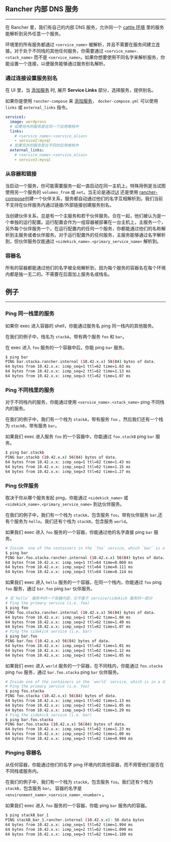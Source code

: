 ## Rancher 内部 DNS 服务
---
在 Rancher 里，我们有自己的内部 DNS 服务，允许同一个 [cattle 环境]({{site.baseurl}}/configuration/environments) 里的服务能解析到另外任意一个服务。

环境里的所有服务都通过 `<service_name>` 被解析，并且不需要在服务间建立连接。对于处于不同栈的其他任何服务，你需要通过 `<service_name>.<stack_name>` 而不是 `<service_name>`。如果你想要使用不同名字来解析服务，你能设置一个连接，以便服务能够通过服务别名解析。

### 通过连接设置服务别名

在 UI 里，当 [添加服务]({{site.baseurl}}/rancher/ui/applications/stacks/adding-services/) 时, 展开 **Service Links** 部分，选择服务，提供别名。

如果你是使用 `rancher-compose` 来 [添加服务]({{site.baseurl}}/rancher-compose/)， `docker-compose.yml` 可以使用 `links` 或 `external_links` 指令。

```yaml
service1:
  image: wordpress
  # 如果另外的服务是在同一个应用堆栈中
  links:
    # <service_name>:<service_alias>
    - service2:mysql
  # 如果另外的服务是在不同的应用堆栈中
  external_links:
    # <service_name>:<service_alias>
    - service3:mysql
```

### 从容器和链接

当启动一个服务，你可能需要服务一起一直启动在同一主机上。特殊用例是当试图使用另一个服务的 `volumes_from` 或 `net`。当无论是通过[UI]({{site.baseurl}}/rancher-ui/applications/stacks/adding-services/#sidekick-services) 还是使用 [rancher-compose]({{site.baseurl}}/rancher-compose/#sidekicks)创建一个伙伴关系，服务都自动通过他们的名字互相解析到。我们当前不支持在伙伴服务内通过链接/外部链接创建服务别名。

当创建伙伴关系，总是有一个主服务和若干伙伴服务。合在一起，他们被认为是一个单独的运行配置。运行配置会作为一组容器被部署在一台主机上，主服务一个，另外每个伙伴服务一个。在运行配置内的任何一个服务，你都能通过他们的名称解析到主服务或者伙伴服务。对于运行配置外的任何服务，主服务能够通过名字解析到，但伙伴服务仅能通过 `<sidekick_name>.<primary_service_name>` 解析到。


### 容器名

所有的容器都能通过他们的名字被全局解析到，因为每个服务的容器名在每个环境内都是独一无二的。不需要在后面加上服务名或栈名。

## 例子
---

### Ping 同一栈里的服务

如果你 exec 进入容器的 shell，你能通过服务名 ping 同一栈内的其他服务。

在我们的例子中，栈名为 `stackA`，带有两个服务 `foo` 和 `bar`。

在 exec 进入 `foo` 服务的一个容器中后，你能 ping `bar` 服务。

```bash
$ ping bar
PING bar.stacka.rancher.internal (10.42.x.x) 58(84) bytes of data.
64 bytes from 10.42.x.x: icmp_seq=1 ttl=62 time=1.63 ms
64 bytes from 10.42.x.x: icmp_seq=2 ttl=62 time=1.13 ms
64 bytes from 10.42.x.x: icmp_seq=3 ttl=62 time=1.07 ms
```

### Ping 不同栈里的服务

对于不同栈内的服务，你能通过使用 `<service_name>.<stack_name>` ping 不同栈内的服务。

在我们的例子中，我们有一个栈为 `stackA`，带有服务 `foo` ，然后我们还有一个栈为 `stackB`，带有服务 `bar`。

如果我们 exec 进入服务 `foo` 的一个容器中，你能通过 `foo.stackB` ping `bar` 服务。

```bash
$ ping bar.stackb
PING bar.stackb (10.42.x.x) 56(84) bytes of data.
64 bytes from 10.42.x.x: icmp_seq=1 ttl=62 time=1.43 ms
64 bytes from 10.42.x.x: icmp_seq=2 ttl=62 time=1.15 ms
64 bytes from 10.42.x.x: icmp_seq=3 ttl=62 time=1.27 ms
```

### Ping 伙伴服务

取决于你从哪个服务发起 ping，你能通过 `<sidekick_name>` 或 `<sidekick_name>.<primary_service_name>` 到达伙伴服务。

在我们的例子中，我们有一个栈为 `stackA`，包含服务 `foo`，带有伙伴服务 `bar`,还有个服务为 `hello`。我们还有个栈为 `stackB`，包含服务 `world`。

如果我们 exec 进入 `foo` 服务的一个容器，你能通过他的名字直接 ping `bar` 服务。

```bash
# Inside  one of the containers in the `foo` service, which `bar` is a sidekick to.
$ ping bar
PING bar.foo.stacka.rancher.internal (10.42.x.x) 56(84) bytes of data.
64 bytes from 10.42.x.x: icmp_seq=1 ttl=64 time=0.060 ms
64 bytes from 10.42.x.x: icmp_seq=2 ttl=64 time=0.111 ms
64 bytes from 10.42.x.x: icmp_seq=3 ttl=64 time=0.114 ms
```

如果我们 exec 进入 `hello` 服务的一个容器，在同一个栈内，你能通过 `foo` ping `foo` 服务，通过 `bar.foo` ping `bar` 伙伴服务。

```bash
# 在`hello` 服务中的一个容器内部，它不属于 service/sidekick 服务的一部分
# Ping the primary service (i.e. foo)
$ ping foo
PING foo.stacka.rancher.internal (10.42.x.x) 56(84) bytes of data.
64 bytes from 10.42.x.x: icmp_seq=1 ttl=62 time=1.04 ms
64 bytes from 10.42.x.x: icmp_seq=2 ttl=62 time=1.40 ms
64 bytes from 10.42.x.x: icmp_seq=3 ttl=62 time=1.07 ms
# Ping the sidekick service (i.e. bar)
$ ping bar.foo
PING bar.foo (10.42.x.x) 56(84) bytes of data.
64 bytes from 10.42.x.x: icmp_seq=1 ttl=62 time=1.01 ms
64 bytes from 10.42.x.x: icmp_seq=2 ttl=62 time=1.12 ms
64 bytes from 10.42.x.x: icmp_seq=3 ttl=62 time=1.05 ms
```

如果我们 exec 进入 `world` 服务的一个容器，在不同栈内，你能通过 `foo.stacka` ping `foo` 服务，通过 `bar.foo.stacka` ping `bar` 伙伴服务。

```bash
# Inside one of the containers in the `world` service, which is in a different stack
# Ping the primary service (i.e. foo)
$ ping foo.stacka
PING foo.stacka (10.42.x.x) 56(84) bytes of data.
64 bytes from 10.42.x.x: icmp_seq=1 ttl=62 time=1.13 ms
64 bytes from 10.42.x.x: icmp_seq=2 ttl=62 time=1.05 ms
64 bytes from 10.42.x.x: icmp_seq=3 ttl=62 time=1.29 ms
# Ping the sidekick service (i.e. bar)
$ ping bar.foo.stacka
PING bar.foo.stacka (10.42.x.x) 56(84) bytes of data.
64 bytes from 10.42.x.x: icmp_seq=1 ttl=62 time=1.23 ms
64 bytes from 10.42.x.x: icmp_seq=2 ttl=62 time=1.00 ms
64 bytes from 10.42.x.x: icmp_seq=3 ttl=62 time=0.994 ms
```

### Pinging 容器名

从任何容器，你能通过他们的名字 ping 环境内的其他容器，而不用管他们是否在不同栈或服务内。

在我们的例子中，我们有一个栈为 `stackA`，包含服务 `foo`。我们还有个栈为 `stackB`，包含服务 `bar`。
容器的名字是 `<environment_name>_<service_name>_<number>` 。

如果我们 exec 进入 `foo` 服务的一个容器，你能 ping `bar` 服务内的容器。

```bash
$ ping stackB_bar_1
PING stackB_bar_1.rancher.internal (10.42.x.x): 56 data bytes
64 bytes from 10.42.x.x: icmp_seq=1 ttl=62 time=1.994 ms
64 bytes from 10.42.x.x: icmp_seq=2 ttl=62 time=1.090 ms
64 bytes from 10.42.x.x: icmp_seq=3 ttl=62 time=1.100 ms
```
